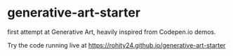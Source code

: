 # generative-art-starter
first attempt at Generative Art, heavily inspired from Codepen.io demos. 


Try the code running live at https://rohity24.github.io/generative-art-starter
